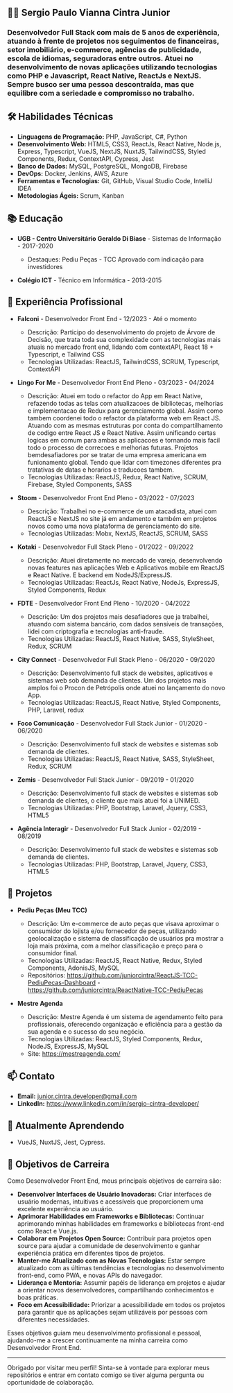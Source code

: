 ## 👨‍💻 Sergio Paulo Vianna Cintra Junior

### Desenvolvedor Full Stack com mais de 5 anos de experiência, atuando à frente de projetos nos seguimentos de financeiras, setor imobiliário, e-commerce, agências de publicidade, escola de idiomas, seguradoras entre outros. Atuei no desenvolvimento de novas aplicações utilizando tecnologias como PHP e Javascript, React Native, ReactJs e NextJS. Sempre busco ser uma pessoa descontraída, mas que equilibre com a seriedade e compromisso no trabalho.

## 🛠️ Habilidades Técnicas

- **Linguagens de Programação:** PHP, JavaScript, C#, Python
- **Desenvolvimento Web:** HTML5, CSS3, ReactJs, React Native, Node.js, Express, Typescript, VueJS, NextJS, NuxtJS, TailwindCSS, Styled Components, Redux, ContextAPI, Cypress, Jest
- **Banco de Dados:** MySQL, PostgreSQL, MongoDB, Firebase
- **DevOps:** Docker, Jenkins, AWS, Azure
- **Ferramentas e Tecnologias:** Git, GitHub, Visual Studio Code, IntelliJ IDEA
- **Metodologias Ágeis:** Scrum, Kanban

## 📚 Educação

- **UGB - Centro Universitário Geraldo Di Biase** - Sistemas de Informação - 2017-2020
  - Destaques: Pediu Peças - TCC Aprovado com indicação para investidores

- **Colégio ICT** - Técnico em Informática - 2013-2015

## 💼 Experiência Profissional

- **Falconi** - Desenvolvedor Front End - 12/2023 - Até o momento
  - Descrição: Participo do desenvolvimento do projeto de Árvore de Decisão, que trata toda sua complexidade com as tecnologias mais atuais no mercado front end, lidando com contextAPI, React 18 + Typescript, e Tailwind CSS
  - Tecnologias Utilizadas: ReactJS, TailwindCSS, SCRUM, Typescript, ContextAPI

- **Lingo For Me** - Desenvolvedor Front End Pleno - 03/2023 - 04/2024
  - Descrição: Atuei em todo o refactor do App em React Native, refazendo todas as telas com atualizacoes de bibliotecas, melhorias e implementacao de Redux para gerenciamento global. Assim como tambem coordenei todo o refactor da plataforma web em React JS. Atuando com as mesmas estruturas por conta do compartilhamento de codigo entre React JS e React Native. Assim unificando certas logicas em comum para ambas as aplicacoes e tornando mais facil todo o processo de correcoes e melhorias futuras. Projetos bemdesafiadores por se tratar de uma empresa americana em funionamento global. Tendo que lidar com timezones diferentes pra tratativas de datas e horarios e traducoes tambem.
  - Tecnologias Utilizadas: ReactJS, Redux, React Native, SCRUM, Firebase, Styled Components, SASS

- **Stoom** - Desenvolvedor Front End Pleno - 03/2022 - 07/2023
  - Descrição: Trabalhei no e-commerce de um atacadista, atuei com ReactJS e NextJS no site já em andamento e também em projetos novos como uma nova plataforma de gerenciamento do site. 
  - Tecnologias Utilizadas: Mobx, NextJS, ReactJS, SCRUM, SASS

- **Kotaki** - Desenvolvedor Full Stack Pleno - 01/2022 - 09/2022
  - Descrição: Atuei diretamente no mercado de varejo, desenvolvendo novas features nas aplicações Web e Aplicativos mobile em ReactJS e React Native. E backend em NodeJS/ExpressJS.
  - Tecnologias Utilizadas: ReactJs, React Native, NodeJs, ExpressJS, Styled Components, Redux
 
- **FDTE** - Desenvolvedor Front End Pleno - 10/2020 - 04/2022
  - Descrição: Um dos projetos mais desafiadores que ja trabalhei, atuando com sistema bancário, com dados sensíveis de transações, lidei com criptografia e tecnologias anti-fraude. 
  - Tecnologias Utilizadas: ReactJS, React Native, SASS, StyleSheet, Redux, SCRUM

- **City Connect** - Desenvolvedor Full Stack Pleno - 06/2020 - 09/2020
  - Descrição: Desenvolvimento full stack de websites, aplicativos e sistemas web sob demanda de clientes. Um dos projetos mais amplos foi o Procon de Petrópolis onde atuei no lançamento do novo App.
  - Tecnologias Utilizadas: ReactJS, React Native, Styled Components, PHP, Laravel, redux

- **Foco Comunicação** - Desenvolvedor Full Stack Junior - 01/2020 - 06/2020
  - Descrição: Desenvolvimento full stack de websites e sistemas sob demanda de clientes.
  - Tecnologias Utilizadas: ReactJS, React Native, SASS, StyleSheet, Redux, SCRUM

- **Zemis** - Desenvolvedor Full Stack Junior - 09/2019 - 01/2020
  - Descrição: Desenvolvimento full stack de websites e sistemas sob demanda de clientes, o cliente que mais atuei foi a UNIMED.
  - Tecnologias Utilizadas: PHP, Bootstrap, Laravel, Jquery, CSS3, HTML5

- **Agência Interagir** - Desenvolvedor Full Stack Junior - 02/2019 - 08/2019
  - Descrição: Desenvolvimento full stack de websites e sistemas sob demanda de clientes.
  - Tecnologias Utilizadas: PHP, Bootstrap, Laravel, Jquery, CSS3, HTML5

## 🚀 Projetos

- **Pediu Peças (Meu TCC)**
  - Descrição: Um e-commerce de auto peças que visava aproximar o consumidor do lojista e/ou fornecedor de peças, utilizando geolocalização e sistema de classificação de usuários pra mostrar a loja mais próxima, com a melhor classificação e preço para o consumidor final.
  - Tecnologias Utilizadas: ReactJS, React Native, Redux, Styled Components, AdonisJS, MySQL
  - Repositórios: https://github.com/juniorcintra/ReactJS-TCC-PediuPecas-Dashboard - https://github.com/juniorcintra/ReactNative-TCC-PediuPecas

- **Mestre Agenda**
  - Descrição: Mestre Agenda é um sistema de agendamento feito para profissionais, oferecendo organização e eficiência para a gestão da sua agenda e o sucesso do seu negócio.
  - Tecnologias Utilizadas: ReactJS, Styled Components, Redux, NodeJS, ExpressJS, MySQL
  - Site: https://mestreagenda.com/

## 📫 Contato

- **Email:** junior.cintra.developer@gmail.com
- **LinkedIn:** https://www.linkedin.com/in/sergio-cintra-developer/


## 🌱 Atualmente Aprendendo

- VueJS, NuxtJS, Jest, Cypress.

## 🎯 Objetivos de Carreira

Como Desenvolvedor Front End, meus principais objetivos de carreira são:

- **Desenvolver Interfaces de Usuário Inovadoras:** Criar interfaces de usuário modernas, intuitivas e acessíveis que proporcionem uma excelente experiência ao usuário.
- **Aprimorar Habilidades em Frameworks e Bibliotecas:** Continuar aprimorando minhas habilidades em frameworks e bibliotecas front-end como React e Vue.js.
- **Colaborar em Projetos Open Source:** Contribuir para projetos open source para ajudar a comunidade de desenvolvimento e ganhar experiência prática em diferentes tipos de projetos.
- **Manter-me Atualizado com as Novas Tecnologias:** Estar sempre atualizado com as últimas tendências e tecnologias no desenvolvimento front-end, como PWA, e novas APIs do navegador.
- **Liderança e Mentoria:** Assumir papéis de liderança em projetos e ajudar a orientar novos desenvolvedores, compartilhando conhecimentos e boas práticas.
- **Foco em Acessibilidade:** Priorizar a acessibilidade em todos os projetos para garantir que as aplicações sejam utilizáveis por pessoas com diferentes necessidades.

Esses objetivos guiam meu desenvolvimento profissional e pessoal, ajudando-me a crescer continuamente na minha carreira como Desenvolvedor Front End.

---

Obrigado por visitar meu perfil! Sinta-se à vontade para explorar meus repositórios e entrar em contato comigo se tiver alguma pergunta ou oportunidade de colaboração.
